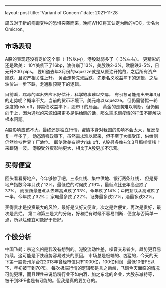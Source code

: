 ---
layout: post
title: "Variant of Concern"
date: 2021-11-28

周五对于新的病毒变种的恐惧突袭而来，晚间WHO将其认定为新的VOC，命名为Omicron。

## 市场表现
A股的表现还没有定价这个事（-1%以内），港股就弱多了（-3%左右）。
更精彩的还是欧美：
10Y美债下了16bp，油价崩了13%，美股跌2-3%，欧股跌3-5%，日元升200 pips。
要知道去年3月份的squezze就是从原油开始的，之后所有资产崩跌，且资产相关性上升。
黄金走势先涨后跌，先走名义收益率下的逻辑，之后油价进一步下跌，走通胀预期下的逻辑。

目前看，病毒的溢出效应不好估计，科学的事难以交易。
有没有可能走出去年3月的走势呢？概率不大，当前的货币环境下，美元难以squezze。
但仍需警惕一轮深度的risk off，即美债收益率下，股市下的局面。
黄金的走势难以判断，但仍偏向于上，因为通胀的来源如果更多是供给侧的话，那么需求侧疫情的打击不能解决根本问题。

A股影响应该不大，最终还是独立行情，疫情本身对我国的影响不会太大，反反复复一年多了，
动态清零政策下，虽然需求难以起来，但不至于大幅受压，供给侧仍然维持世界工厂地位。
即使欧美有很大risk off，A股最多像去年3月那样情绪上来跟随一波。
港股受外资影响更大，相比于A股更加不乐观。

## 买得便宜
回头看看房地产，今年够惨了吧，三条红线、集中供地、银行两条红线，
但是房地产指数今年只跌了12%，最低位的时候跌了19%，最低点比去年高点跌了37%。
而医药最低点从去年高点跌了33%，今年跌了14%；中概互联从高点跌了一半，今年跌了32%；
家电最多跌了22%，证券最多跌27%，酒最多跌32%。

买得贵才是投资最大的风险，最好是又好又便宜，次之是烂便宜，再次是贵好，最次是贵烂。
第二和第三是大的分歧，好和烂有时候不容易判断，便宜与否简单一点，所以烂便宜可能好于贵好。

## 个股分析
中国飞鹤：杀这么凶是我没有想到的。港股流动性差，噪音交易者少，趋势更容易持续，这可能是下跌趋势容易过头的原因。
市场总是极端的、凶猛的，今天的天下第一股贵州茅台在2013年曾经市值只有1000亿，100亿利润，最低10倍PE以下，年初被干到70PE。
每次极端行情的逻辑都是言之凿凿，飞鹤今天面临的情况可能更糟，而且理性来说奶粉行业不如白酒，加之东北的企业，大股东减持等，
被干到8PE也是有可能的。但我是真的要加仓的。
